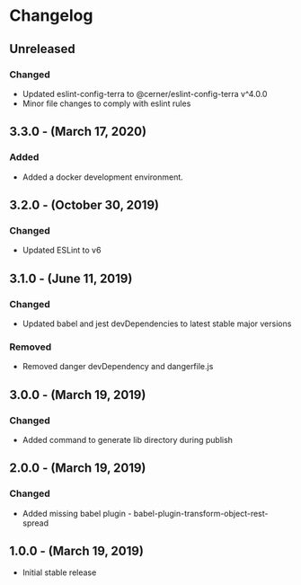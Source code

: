 Changelog
=========

Unreleased
----------
### Changed
* Updated eslint-config-terra to @cerner/eslint-config-terra v^4.0.0
* Minor file changes to comply with eslint rules

3.3.0 - (March 17, 2020)
----------
### Added
* Added a docker development environment.

3.2.0 - (October 30, 2019)
----------
### Changed
* Updated ESLint to v6

3.1.0 - (June 11, 2019)
----------
### Changed
* Updated babel and jest devDependencies to latest stable major versions

### Removed
* Removed danger devDependency and dangerfile.js

3.0.0 - (March 19, 2019)
----------
### Changed
* Added command to generate lib directory during publish

2.0.0 - (March 19, 2019)
----------
### Changed
* Added missing babel plugin - babel-plugin-transform-object-rest-spread

1.0.0 - (March 19, 2019)
----------
* Initial stable release
